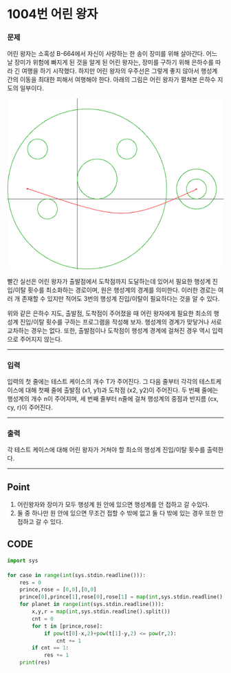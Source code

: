 # 1004번 어린 왕자



### 문제



어린 왕자는 소혹성 B-664에서 자신이 사랑하는 한 송이 장미를 위해 살아간다. 어느 날 장미가 위험에 빠지게 된 것을 알게 된 어린 왕자는, 장미를 구하기 위해 은하수를 따라 긴 여행을 하기 시작했다. 하지만 어린 왕자의 우주선은 그렇게 좋지 않아서 행성계 간의 이동을 최대한 피해서 여행해야 한다. 아래의 그림은 어린 왕자가 펼쳐본 은하수 지도의 일부이다.

![img](1004번.assets/dfcmhrjj_113gw6bcng2_b.gif)

빨간 실선은 어린 왕자가 출발점에서 도착점까지 도달하는데 있어서 필요한 행성계 진입/이탈 횟수를 최소화하는 경로이며, 원은 행성계의 경계를 의미한다. 이러한 경로는 여러 개 존재할 수 있지만 적어도 3번의 행성계 진입/이탈이 필요하다는 것을 알 수 있다.

위와 같은 은하수 지도, 출발점, 도착점이 주어졌을 때 어린 왕자에게 필요한 최소의 행성계 진입/이탈 횟수를 구하는 프로그램을 작성해 보자. 행성계의 경계가 맞닿거나 서로 교차하는 경우는 없다. 또한, 출발점이나 도착점이 행성계 경계에 걸쳐진 경우 역시 입력으로 주어지지 않는다.

---

### 입력



입력의 첫 줄에는 테스트 케이스의 개수 T가 주어진다. 그 다음 줄부터 각각의 테스트케이스에 대해 첫째 줄에 출발점 (x1, y1)과 도착점 (x2, y2)이 주어진다. 두 번째 줄에는 행성계의 개수 n이 주어지며, 세 번째 줄부터 n줄에 걸쳐 행성계의 중점과 반지름 (cx, cy, r)이 주어진다.

---

### 출력



각 테스트 케이스에 대해 어린 왕자가 거쳐야 할 최소의 행성계 진입/이탈 횟수를 출력한다.

---

## Point



1. 어린왕자와 장미가 모두 행성계 원 안에 있으면 행성계를 안 접하고 갈 수있다.
2. 둘 중 하나만 원 안에 있으면 무조건 접할 수 밖에 없고 둘 다 밖에 있는 경우 또한 안 접하고 갈 수 있다.



## CODE

```python
import sys

for case in range(int(sys.stdin.readline())):
    res = 0
    prince,rose = [0,0],[0,0]
    prince[0],prince[1],rose[0],rose[1] = map(int,sys.stdin.readline().split())
    for planet in range(int(sys.stdin.readline())):
        x,y,r = map(int,sys.stdin.readline().split())
        cnt = 0
        for t in [prince,rose]:
            if pow(t[0]-x,2)+pow(t[1]-y,2) <= pow(r,2):
                cnt += 1
        if cnt == 1:
            res += 1
    print(res)
```

